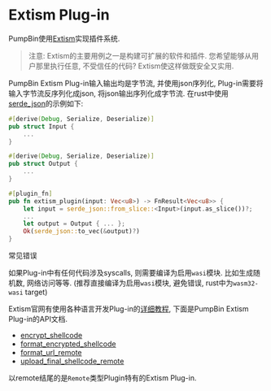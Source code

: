 # Extism Plug-in

PumpBin使用[Extism](https://github.com/extism/extism)实现插件系统.

> 注意: Extism的主要用例之一是构建可扩展的软件和插件. 您希望能够从用户那里执行任意, 不受信任的代码? Extism使这样做既安全又实用.

PumpBin Extism Plug-in输入输出均是字节流, 并使用json序列化, Plug-in需要将输入字节流反序列化成json, 将json输出序列化成字节流.
在rust中使用[serde_json](https://crates.io/crates/serde_json)的示例如下:

```rust
#[derive(Debug, Serialize, Deserialize)]
pub struct Input {
    ...
}

#[derive(Debug, Serialize, Deserialize)]
pub struct Output {
    ...
}

#[plugin_fn]
pub fn extism_plugin(input: Vec<u8>) -> FnResult<Vec<u8>> {
    let input = serde_json::from_slice::<Input>(input.as_slice())?;
    ...
    let output = Output { ... };
    Ok(serde_json::to_vec(&output)?)
}
```

<div class="warning">

常见错误

如果Plug-in中有任何代码涉及syscalls, 则需要编译为启用`wasi`模块. 比如生成随机数, 网络访问等等. (推荐直接编译为启用`wasi`模块, 避免错误, rust中为`wasm32-wasi` target)

</div>

Extism官网有使用各种语言开发Plug-in的[详细教程](https://extism.org/docs/quickstart/plugin-quickstart), 下面是PumpBin Extism Plug-in的API文档.

- [encrypt_shellcode](dev/advanced/api/encrypt_shellcode.md)
- [format_encrypted_shellcode](dev/advanced/api/format_encrypted_shellcode.md)
- [format_url_remote](dev/advanced/api/format_url_remote.md)
- [upload_final_shellcode_remote](dev/advanced/api/upload_final_shellcode_remote.md)

以remote结尾的是`Remote`类型Plugin特有的Extism Plug-in.
